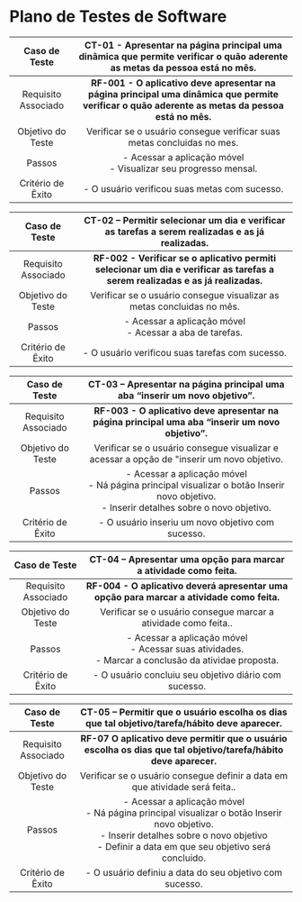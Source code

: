 

# Plano de Testes de Software
 
| **Caso de Teste** 	| **CT-01 - Apresentar na página principal uma dinâmica que permite verificar o quão aderente as metas da pessoa está no mês.** 	|
|:---:	|:---:	|
|	Requisito Associado 	| **RF-001 -	O aplicativo deve apresentar na página principal uma dinâmica que permite verificar o quão aderente as metas da pessoa está no mês.** |
| Objetivo do Teste 	| Verificar se o usuário consegue verificar suas metas concluidas no mes. |
| Passos 	| - Acessar a aplicação móvel <br> - Visualizar seu progresso mensal.<br> |
|Critério de Êxito | - O usuário verificou suas metas com sucesso. |

| **Caso de Teste** 	| **CT-02 – Permitir selecionar um dia e verificar as tarefas a serem realizadas e as já realizadas.** 	|
|:---:	|:---:	|
|	Requisito Associado 	| **RF-002 -	Verificar se o aplicativo permiti selecionar um dia e verificar as tarefas a serem realizadas e as já realizadas.** |
| Objetivo do Teste 	| Verificar se o usuário consegue visualizar as metas concluidas no mês. |
| Passos 	| - Acessar a aplicação móvel <br> - Acessar a aba de tarefas.<br>   |
|Critério de Êxito | - O usuário verificou suas tarefas com sucesso. |


| **Caso de Teste** 	| **CT-03 – Apresentar na página principal uma aba “inserir um novo objetivo”.** 	|
|:---:	|:---:	|
|	Requisito Associado 	|**RF-003 - 	O aplicativo deve apresentar na página principal uma aba “inserir um novo objetivo”.** |
| Objetivo do Teste 	| Verificar se o usuário consegue visualizar e acessar a opção de "inserir um novo objetivo. |
| Passos 	| - Acessar a aplicação móvel <br> - Ná página principal visualizar o botão Inserir novo objetivo.<br> - Inserir detalhes sobre o novo objetivo. <br> |
|Critério de Êxito | - O usuário inseriu um novo objetivo com sucesso. |

| **Caso de Teste** 	| **CT-04 – Apresentar uma opção para marcar a atividade como feita.** 	|
|:---:	|:---:	|
|	Requisito Associado 	|**RF-004 -	O aplicativo deverá apresentar uma opção para marcar a atividade como feita.** |
| Objetivo do Teste 	| Verificar se o usuário consegue marcar a atividade como feita.. |
| Passos 	| - Acessar a aplicação móvel <br> - Acessar suas atividades. <br> - Marcar a conclusão da atividae proposta. <br> |
|Critério de Êxito | - O usuário concluiu seu objetivo diário com sucesso. |

| **Caso de Teste** 	| **CT-05 – Permitir que o usuário escolha os dias que tal objetivo/tarefa/hábito deve aparecer.** 	|
|:---:	|:---:	|
|	Requisito Associado 	| **RF-07	O aplicativo deve permitir que o usuário escolha os dias que tal objetivo/tarefa/hábito deve aparecer.** |
| Objetivo do Teste 	| Verificar se o usuário consegue definir a data em que atividade será feita.. |
| Passos 	| - Acessar a aplicação móvel <br> - Ná página principal visualizar o botão Inserir novo objetivo. <br> - Inserir detalhes sobre o novo objetivo  <br> - Definir a data em que seu objetivo será concluido. |
|Critério de Êxito | - O usuário definiu a data do seu objetivo com sucesso. |

